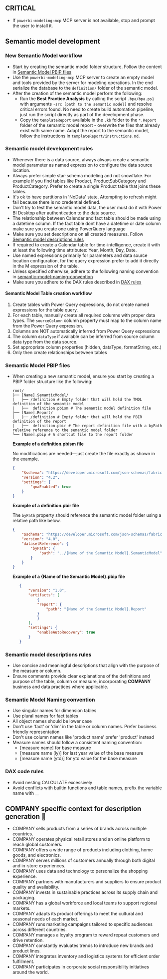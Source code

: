 
## CRITICAL
- If `powerbi-modeling-mcp` MCP server is not available, stop and prompt the user to install it.

## Semantic model development

### New Semantic Model workflow

- Start by creating the semantic model folder structure. Follow the content in [Semantic Model PBIP files](#semantic-model-pbip-files)
- Use the `powerbi-modeling-mcp` MCP server to create an empty model and tools provided by the server for modeling operations. In the end serialize the database to the `definition/` folder of the semantic model.
- After the creation of the semantic model perform the following:
  - Run the **Best Practice Analysis** by calling the script `.bpa/bpa.ps1` with arguments `-src [path to the semantic model]` and resolve critical errors found. No need to create build automation pipeline, just run the script directly as part of the development phase.
  - Copy the `templateReport` available in the `.kb` folder to the `*.Report` folder of the semantic model report - overwrite the files that already exist with same name. Adapt the report to the semantic model, follow the instructions in `templateReport/instructions.md`. 

### Semantic model development rules

- Whenever there is a data source, always always create a semantic model parameter as named expression to configure the data source location.
- Always prefer simple star-schema modeling and not snowflake. For example if you find tables like Product, ProductSubCategory and ProductCategory. Prefer to create a single Product table that joins these tables.
- It's ok to have partitions in 'NoData' state. Attempting to refresh might fail because there is no credential defined. 
- Don't try to test the semantic model data, the user must do it with Power BI Desktop after authentication to the data source.
- The relationship between Calendar and fact table should be made using a datetime column. If the fact table  dont have a datetime or date column make sure you create one using PowerQuery language
- Make sure you set descriptions on all created measures. Follow [Semantic model descriptions rules](#semantic-model-descriptions-rules)
- If required to create a Calendar table for time-intelligence, create it with at least the following time attributes: Year, Month, Day, Date.
- Use named expressions primarily for parameters and data source location configuration, for the query expression prefer to add it directly in the M expression of the table.
- Unless specified otherwise, adhere to the following naming convention in [semantic-model-naming-convention](#semantic-model-naming-convention)
- Make sure you adhere to the DAX rules described in [DAX rules](#dax-rules)

#### Semantic Model Table creation workflow
1. Create tables with Power Query expressions, do not create named expressions for the table query. 
2. For each table, manually create all required columns with proper data types. The `sourceColumn` column property must map to the column name from the Power Query expression.
3. Columns are NOT automatically inferred from Power Query expressions
4. The column `dataType` if available can be inferred from source column data type from the data source.
5. Set appropriate column properties (hidden, dataType, formatString, etc.)
6. Only then create relationships between tables

### Semantic Model PBIP files

- When creating a new semantic model, ensure you start by creating a PBIP folder structure like the following:

    ```text
    root/
    ├── [Name].SemanticModel/
    |   ├── /definition # Empty folder that will hold the TMDL definition of the semantic model
    |   ├──  definition.pbism # The semantic model definition file
    ├── [Name].Report/        
    |   ├── /definition # Empty folder that will hold the PBIR definition of the report
    |   ├──  definition.pbir # The report definition file with a byPath relative reference to the semantic model folder
    └── [Name].pbip # A shortcut file to the report folder
    ```    

    **Example of a definition.pbism file**

    No modifications are needed—just create the file exactly as shown in the example.

    ```json
    {
        "$schema": "https://developer.microsoft.com/json-schemas/fabric/item/semanticModel/definitionProperties/1.0.0/schema.json",
        "version": "4.2",
        "settings": {
            "qnaEnabled": true
        }
    }
    ```

    **Example of a definition.pbir file**

    The `byPath` property should reference the semantic model folder using a relative path like below.

    ```json
    {
        "$schema": "https://developer.microsoft.com/json-schemas/fabric/item/report/definitionProperties/2.0.0/schema.json",
        "version": "4.0",
        "datasetReference": {
            "byPath": {
                "path": "../{Name of the Semantic Model}.SemanticModel"
            }
        }
    }
    ```

     **Example of a {Name of the Semantic Model}.pbip file**

     ```json
        {
            "version": "1.0",
            "artifacts": [
                {
                "report": {
                    "path": "{Name of the Semantic Model}.Report"
                }
                }
            ],
            "settings": {
                "enableAutoRecovery": true
            }
        }
     ```

### Semantic model descriptions rules

- Use concise and meaningful descriptions that align with the purpose of the measure or column.
- Ensure comments provide clear explanations of the definitions and purpose of the table, column or measure, incorporating **COMPANY** business and data practices where applicable.

### Semantic Model Naming convention

- Use singular names for dimension tables
- Use plural names for fact tables
- All object names should be lower case
- Don't use 'fact' or 'dim' in the table or column names. Prefer business friendly representation
- Don't use column names like 'product name' prefer 'product' instead
- Measure names should follow a consistent naming convention: 
  - [measure name] for base measure
  - [measure name (ly)] for last year value of the base measure
  - [measure name (ytd)] for ytd value for the base measure

### DAX code rules

- Avoid nesting CALCULATE excessively
- Avoid conflicts with builtin functions and table names, prefix the variable name with __

## COMPANY specific context for description generation 🏢

- COMPANY sells products from a series of brands across multiple countries.
- COMPANY operates physical retail stores and an online platform to reach global customers.
- COMPANY offers a wide range of products including clothing, home goods, and electronics.
- COMPANY serves millions of customers annually through both digital and in-store experiences.
- COMPANY uses data and technology to personalize the shopping experience.
- COMPANY partners with manufacturers and suppliers to ensure product quality and availability.
- COMPANY invests in sustainable practices across its supply chain and packaging.
- COMPANY has a global workforce and local teams to support regional markets.
- COMPANY adapts its product offerings to meet the cultural and seasonal needs of each market.
- COMPANY runs marketing campaigns tailored to specific audiences across different countries.
- COMPANY manages a loyalty program to reward repeat customers and drive retention.
- COMPANY constantly evaluates trends to introduce new brands and product lines.
- COMPANY integrates inventory and logistics systems for efficient order fulfillment.
- COMPANY participates in corporate social responsibility initiatives around the world.